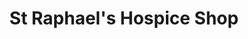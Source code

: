 ---
title: "St Raphael's Hospice Shop"
url: /banstead/st-raphaels-hospice-shop/
shop: Gebrauchtwaren
---